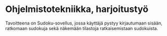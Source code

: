 Ohjelmistotekniikka, harjoitustyö
=================================

Tavoitteena on Sudoku-sovellus, jossa käyttäjä pystyy kirjautumaan sisään, ratkomaan sudokuja sekä näkemään tilastoja ratkaisemistaan sudokuista.